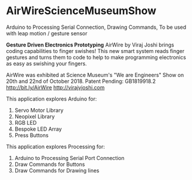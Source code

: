 # AirWireScienceMuseumShow
Arduino to Processing Serial Connection, Drawing Commands, To be used with leap motion / gesture sensor

**Gesture Driven Electronics Prototyping**
AirWire by Viraj Joshi brings coding capabilities to finger swishes! This new smart system reads finger gestures and turns them to code to help to make programming electronics as easy as swishing your fingers.

AirWire was exhibited at Science Museum's "We are Engineers" Show on 20th and 22nd of October 2018.
Patent Pending: GB1819918.2
http://bit.ly/AirWire
http://virajvjoshi.com

This application explores Arduino for:
01. Servo Motor Library
02. Neopixel Library
03. RGB LED
04. Bespoke LED Array
05. Press Buttons

This application explores Processing for:
01. Arduino to Processing Serial Port Connection
02. Draw Commands for Buttons
03. Draw Commands for Drawing lines
